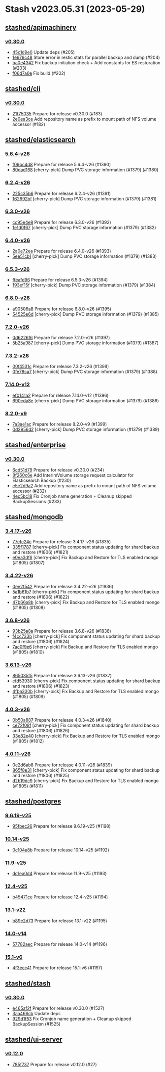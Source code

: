 # Stash v2023.05.31 (2023-05-29)


## [stashed/apimachinery](https://github.com/stashed/apimachinery)

### [v0.30.0](https://github.com/stashed/apimachinery/releases/tag/v0.30.0)

- [45c1d9e0](https://github.com/stashed/apimachinery/commit/45c1d9e0) Update deps (#205)
- [1e979c48](https://github.com/stashed/apimachinery/commit/1e979c48) Store error in restic stats for parallel backup and dump (#204)
- [ba0e4342](https://github.com/stashed/apimachinery/commit/ba0e4342) Fix backup initiation check + Add constants for ES restoration (#203)
- [f06d7a0e](https://github.com/stashed/apimachinery/commit/f06d7a0e) Fix build (#202)



## [stashed/cli](https://github.com/stashed/cli)

### [v0.30.0](https://github.com/stashed/cli/releases/tag/v0.30.0)

- [21f75035](https://github.com/stashed/cli/commit/21f75035) Prepare for release v0.30.0 (#183)
- [2e0ea3ce](https://github.com/stashed/cli/commit/2e0ea3ce) Add repository name as prefix to mount path of NFS volume accessor (#182)



## [stashed/elasticsearch](https://github.com/stashed/elasticsearch)

### [5.6.4-v26](https://github.com/stashed/elasticsearch/releases/tag/5.6.4-v26)

- [f09bc4d8](https://github.com/stashed/elasticsearch/commit/f09bc4d8) Prepare for release 5.6.4-v26 (#1390)
- [80dad168](https://github.com/stashed/elasticsearch/commit/80dad168) [cherry-pick] Dump PVC storage information (#1379) (#1380)


### [6.2.4-v26](https://github.com/stashed/elasticsearch/releases/tag/6.2.4-v26)

- [225c35b6](https://github.com/stashed/elasticsearch/commit/225c35b6) Prepare for release 6.2.4-v26 (#1391)
- [162692bf](https://github.com/stashed/elasticsearch/commit/162692bf) [cherry-pick] Dump PVC storage information (#1379) (#1381)


### [6.3.0-v26](https://github.com/stashed/elasticsearch/releases/tag/6.3.0-v26)

- [cc95e4e8](https://github.com/stashed/elasticsearch/commit/cc95e4e8) Prepare for release 6.3.0-v26 (#1392)
- [1e1d0f67](https://github.com/stashed/elasticsearch/commit/1e1d0f67) [cherry-pick] Dump PVC storage information (#1379) (#1382)


### [6.4.0-v26](https://github.com/stashed/elasticsearch/releases/tag/6.4.0-v26)

- [2a0e72ea](https://github.com/stashed/elasticsearch/commit/2a0e72ea) Prepare for release 6.4.0-v26 (#1393)
- [5ee51cb1](https://github.com/stashed/elasticsearch/commit/5ee51cb1) [cherry-pick] Dump PVC storage information (#1379) (#1383)


### [6.5.3-v26](https://github.com/stashed/elasticsearch/releases/tag/6.5.3-v26)

- [ffeafd96](https://github.com/stashed/elasticsearch/commit/ffeafd96) Prepare for release 6.5.3-v26 (#1394)
- [193ef15f](https://github.com/stashed/elasticsearch/commit/193ef15f) [cherry-pick] Dump PVC storage information (#1379) (#1384)


### [6.8.0-v26](https://github.com/stashed/elasticsearch/releases/tag/6.8.0-v26)

- [a90506a8](https://github.com/stashed/elasticsearch/commit/a90506a8) Prepare for release 6.8.0-v26 (#1395)
- [54525e6d](https://github.com/stashed/elasticsearch/commit/54525e6d) [cherry-pick] Dump PVC storage information (#1379) (#1385)


### [7.2.0-v26](https://github.com/stashed/elasticsearch/releases/tag/7.2.0-v26)

- [0d6226f6](https://github.com/stashed/elasticsearch/commit/0d6226f6) Prepare for release 7.2.0-v26 (#1397)
- [5b25a987](https://github.com/stashed/elasticsearch/commit/5b25a987) [cherry-pick] Dump PVC storage information (#1379) (#1387)


### [7.3.2-v26](https://github.com/stashed/elasticsearch/releases/tag/7.3.2-v26)

- [00f4531c](https://github.com/stashed/elasticsearch/commit/00f4531c) Prepare for release 7.3.2-v26 (#1398)
- [0fe78ca7](https://github.com/stashed/elasticsearch/commit/0fe78ca7) [cherry-pick] Dump PVC storage information (#1379) (#1388)


### [7.14.0-v12](https://github.com/stashed/elasticsearch/releases/tag/7.14.0-v12)

- [ef0141a2](https://github.com/stashed/elasticsearch/commit/ef0141a2) Prepare for release 7.14.0-v12 (#1396)
- [690cda8e](https://github.com/stashed/elasticsearch/commit/690cda8e) [cherry-pick] Dump PVC storage information (#1379) (#1386)


### [8.2.0-v9](https://github.com/stashed/elasticsearch/releases/tag/8.2.0-v9)

- [7a3ae1ac](https://github.com/stashed/elasticsearch/commit/7a3ae1ac) Prepare for release 8.2.0-v9 (#1399)
- [0d2956d2](https://github.com/stashed/elasticsearch/commit/0d2956d2) [cherry-pick] Dump PVC storage information (#1379) (#1389)



## [stashed/enterprise](https://github.com/stashed/enterprise)

### [v0.30.0](https://github.com/stashed/enterprise/releases/tag/v0.30.0)

- [6cd51d79](https://github.com/stashed/enterprise/commit/6cd51d79d) Prepare for release v0.30.0 (#234)
- [8f260c6e](https://github.com/stashed/enterprise/commit/8f260c6ea) Add InterimVolume storage request calculator for Elasticsearch Backup (#230)
- [e5e2d9a2](https://github.com/stashed/enterprise/commit/e5e2d9a2e) Add repository name as prefix to mount path of NFS volume accessor (#232)
- [4ec5bc18](https://github.com/stashed/enterprise/commit/4ec5bc18d) Fix Cronjob name generation + Cleanup skipped BackupSessions (#233)



## [stashed/mongodb](https://github.com/stashed/mongodb)

### [3.4.17-v26](https://github.com/stashed/mongodb/releases/tag/3.4.17-v26)

- [77efc24c](https://github.com/stashed/mongodb/commit/77efc24c) Prepare for release 3.4.17-v26 (#1835)
- [335f1787](https://github.com/stashed/mongodb/commit/335f1787) [cherry-pick] Fix component status updating for shard backup and restore (#1806) (#1821)
- [e0ea3df6](https://github.com/stashed/mongodb/commit/e0ea3df6) [cherry-pick] Fix Backup and Restore for TLS enabled mongo (#1805) (#1807)


### [3.4.22-v26](https://github.com/stashed/mongodb/releases/tag/3.4.22-v26)

- [0ee2f542](https://github.com/stashed/mongodb/commit/0ee2f542) Prepare for release 3.4.22-v26 (#1836)
- [5a1b61b7](https://github.com/stashed/mongodb/commit/5a1b61b7) [cherry-pick] Fix component status updating for shard backup and restore (#1806) (#1822)
- [47b66a8b](https://github.com/stashed/mongodb/commit/47b66a8b) [cherry-pick] Fix Backup and Restore for TLS enabled mongo (#1805) (#1808)


### [3.6.8-v26](https://github.com/stashed/mongodb/releases/tag/3.6.8-v26)

- [93b25a8a](https://github.com/stashed/mongodb/commit/93b25a8a) Prepare for release 3.6.8-v26 (#1838)
- [f4cc733b](https://github.com/stashed/mongodb/commit/f4cc733b) [cherry-pick] Fix component status updating for shard backup and restore (#1806) (#1824)
- [7ac0f9e6](https://github.com/stashed/mongodb/commit/7ac0f9e6) [cherry-pick] Fix Backup and Restore for TLS enabled mongo (#1805) (#1810)


### [3.6.13-v26](https://github.com/stashed/mongodb/releases/tag/3.6.13-v26)

- [865035f5](https://github.com/stashed/mongodb/commit/865035f5) Prepare for release 3.6.13-v26 (#1837)
- [cfd53930](https://github.com/stashed/mongodb/commit/cfd53930) [cherry-pick] Fix component status updating for shard backup and restore (#1806) (#1823)
- [4fba330b](https://github.com/stashed/mongodb/commit/4fba330b) [cherry-pick] Fix Backup and Restore for TLS enabled mongo (#1805) (#1809)


### [4.0.3-v26](https://github.com/stashed/mongodb/releases/tag/4.0.3-v26)

- [0b50a887](https://github.com/stashed/mongodb/commit/0b50a887) Prepare for release 4.0.3-v26 (#1840)
- [ce72f08f](https://github.com/stashed/mongodb/commit/ce72f08f) [cherry-pick] Fix component status updating for shard backup and restore (#1806) (#1826)
- [33e82e40](https://github.com/stashed/mongodb/commit/33e82e40) [cherry-pick] Fix Backup and Restore for TLS enabled mongo (#1805) (#1812)


### [4.0.11-v26](https://github.com/stashed/mongodb/releases/tag/4.0.11-v26)

- [0e2d6ab8](https://github.com/stashed/mongodb/commit/0e2d6ab8) Prepare for release 4.0.11-v26 (#1839)
- [865f8e31](https://github.com/stashed/mongodb/commit/865f8e31) [cherry-pick] Fix component status updating for shard backup and restore (#1806) (#1825)
- [d2b19dc9](https://github.com/stashed/mongodb/commit/d2b19dc9) [cherry-pick] Fix Backup and Restore for TLS enabled mongo (#1805) (#1811)



## [stashed/postgres](https://github.com/stashed/postgres)

### [9.6.19-v25](https://github.com/stashed/postgres/releases/tag/9.6.19-v25)

- [95fbec26](https://github.com/stashed/postgres/commit/95fbec26) Prepare for release 9.6.19-v25 (#1198)


### [10.14-v25](https://github.com/stashed/postgres/releases/tag/10.14-v25)

- [0c104a8b](https://github.com/stashed/postgres/commit/0c104a8b) Prepare for release 10.14-v25 (#1192)


### [11.9-v25](https://github.com/stashed/postgres/releases/tag/11.9-v25)

- [dc1ea0d4](https://github.com/stashed/postgres/commit/dc1ea0d4) Prepare for release 11.9-v25 (#1193)


### [12.4-v25](https://github.com/stashed/postgres/releases/tag/12.4-v25)

- [b45471ce](https://github.com/stashed/postgres/commit/b45471ce) Prepare for release 12.4-v25 (#1194)


### [13.1-v22](https://github.com/stashed/postgres/releases/tag/13.1-v22)

- [b89e2d73](https://github.com/stashed/postgres/commit/b89e2d73) Prepare for release 13.1-v22 (#1195)


### [14.0-v14](https://github.com/stashed/postgres/releases/tag/14.0-v14)

- [57782aec](https://github.com/stashed/postgres/commit/57782aec) Prepare for release 14.0-v14 (#1196)


### [15.1-v6](https://github.com/stashed/postgres/releases/tag/15.1-v6)

- [4f3ecc41](https://github.com/stashed/postgres/commit/4f3ecc41) Prepare for release 15.1-v6 (#1197)



## [stashed/stash](https://github.com/stashed/stash)

### [v0.30.0](https://github.com/stashed/stash/releases/tag/v0.30.0)

- [e465af2f](https://github.com/stashed/stash/commit/e465af2fc) Prepare for release v0.30.0 (#1527)
- [3aa466cb](https://github.com/stashed/stash/commit/3aa466cb7) Update deps
- [929d1f53](https://github.com/stashed/stash/commit/929d1f535) Fix Cronjob name generation + Cleanup skipped BackupSession (#1525)



## [stashed/ui-server](https://github.com/stashed/ui-server)

### [v0.12.0](https://github.com/stashed/ui-server/releases/tag/v0.12.0)

- [785f737](https://github.com/stashed/ui-server/commit/785f737) Prepare for release v0.12.0 (#27)



